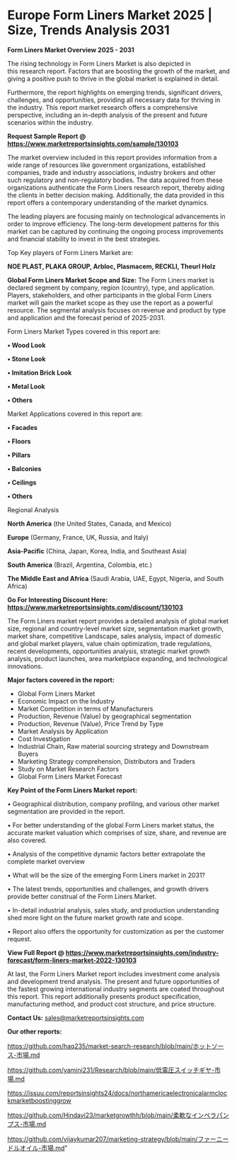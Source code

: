 # Europe Form Liners Market 2025 | Size, Trends Analysis 2031

<Strong> Form Liners Market Overview 2025 - 2031</strong>

The rising technology in Form Liners Market is also depicted in this research report. Factors that are boosting the growth of the market, and giving a positive push to thrive in the global market is explained in detail.

Furthermore, the report highlights on emerging trends, significant drivers, challenges, and opportunities, providing all necessary data for thriving in the industry. This report market research offers a comprehensive perspective, including an in-depth analysis of the present and future scenarios within the industry.

<strong>Request Sample Report @ <a href=https://www.marketreportsinsights.com/sample/130103>https://www.marketreportsinsights.com/sample/130103</a></strong>

The market overview included in this report provides information from a wide range of resources like government organizations, established companies, trade and industry associations, industry brokers and other such regulatory and non-regulatory bodies. The data acquired from these organizations authenticate the Form Liners research report, thereby aiding the clients in better decision making. Additionally, the data provided in this report offers a contemporary understanding of the market dynamics.

The leading players are focusing mainly on technological advancements in order to improve efficiency. The long-term development patterns for this market can be captured by continuing the ongoing process improvements and financial stability to invest in the best strategies.

Top Key players of Form Liners Market are:

<strong>NOE PLAST, PLAKA GROUP, Arbloc, Plasmacem, RECKLI, Theurl Holz</strong>

<strong><b>Global Form Liners Market Scope and Size:</b></strong>
The Form Liners market is declared segment by company, region (country), type, and application. Players, stakeholders, and other participants in the global Form Liners market will gain the market scope as they use the report as a powerful resource. The segmental analysis focuses on revenue and product by type and application and the forecast period of 2025-2031.

Form Liners Market Types covered in this report are:

<strong>• Wood Look

• Stone Look

• Imitation Brick Look

• Metal Look

• Others</strong>

Market Applications covered in this report are:

<strong>• Facades

• Floors

• Pillars

• Balconies

• Ceilings

• Others</strong> 

Regional Analysis

<strong>North America</strong> (the United States, Canada, and Mexico)

<strong>Europe</strong> (Germany, France, UK, Russia, and Italy)

<strong>Asia-Pacific</strong> (China, Japan, Korea, India, and Southeast Asia)

<strong>South America</strong> (Brazil, Argentina, Colombia, etc.)

<strong>The Middle East and Africa</strong> (Saudi Arabia, UAE, Egypt, Nigeria, and South Africa)

<strong>Go For Interesting Discount Here: <a href=https://www.marketreportsinsights.com/discount/130103>https://www.marketreportsinsights.com/discount/130103</a></strong>

The Form Liners market report provides a detailed analysis of global market size, regional and country-level market size, segmentation market growth, market share, competitive Landscape, sales analysis, impact of domestic and global market players, value chain optimization, trade regulations, recent developments, opportunities analysis, strategic market growth analysis, product launches, area marketplace expanding, and technological innovations.

<strong><b>Major factors covered in the report:</b></strong>
<ul>
  <li>Global Form Liners Market </li>
  <li>Economic Impact on the Industry</li>
  <li>Market Competition in terms of Manufacturers</li>
  <li>Production, Revenue (Value) by geographical segmentation</li>
  <li>Production, Revenue (Value), Price Trend by Type</li>
  <li>Market Analysis by Application</li>
  <li>Cost Investigation</li>
  <li>Industrial Chain, Raw material sourcing strategy and Downstream Buyers</li>
  <li>Marketing Strategy comprehension, Distributors and Traders</li>
  <li>Study on Market Research Factors</li>
  <li>Global Form Liners Market Forecast</li>
</ul>

<strong><b>Key Point of the Form Liners Market report:</b></strong>

• Geographical distribution, company profiling, and various other market segmentation are provided in the report.

• For better understanding of the global Form Liners market status, the accurate market valuation which comprises of size, share, and revenue are also covered.

• Analysis of the competitive dynamic factors better extrapolate the complete market overview

• What will be the size of the emerging Form Liners market in 2031?

• The latest trends, opportunities and challenges, and growth drivers provide better construal of the Form Liners Market.

• In-detail industrial analysis, sales study, and production understanding shed more light on the future market growth rate and scope.

• Report also offers the opportunity for customization as per the customer request.

<strong><b>View Full Report @ <a href=https://www.marketreportsinsights.com/industry-forecast/form-liners-market-2022-130103>https://www.marketreportsinsights.com/industry-forecast/form-liners-market-2022-130103</a></b></strong>


At last, the Form Liners Market report includes investment come analysis and development trend analysis. The present and future opportunities of the fastest growing international industry segments are coated throughout this report. This report additionally presents product specification, manufacturing method, and product cost structure, and price structure.

<strong>Contact Us:</strong>
sales@marketreportsinsights.com

<strong>Our other reports:</strong>

<a href=https://github.com/haq235/market-search-research/blob/main/ホットソース-市場.md>https://github.com/haq235/market-search-research/blob/main/ホットソース-市場.md</a>

<a href=https://github.com/yamini231/Research/blob/main/低電圧スイッチギヤ-市場.md>https://github.com/yamini231/Research/blob/main/低電圧スイッチギヤ-市場.md</a>

<a href=https://issuu.com/reportsinsights24/docs/northamericaelectronicalarmclockmarketboostinggrow>https://issuu.com/reportsinsights24/docs/northamericaelectronicalarmclockmarketboostinggrow</a>

<a href=https://github.com/Hindavi23/marketgrowthh/blob/main/柔軟なインペラパンプス-市場.md>https://github.com/Hindavi23/marketgrowthh/blob/main/柔軟なインペラパンプス-市場.md</a>

<a href=https://github.com/vijaykumar207/marketing-strategy/blob/main/ファーニードルオイル-市場.md>https://github.com/vijaykumar207/marketing-strategy/blob/main/ファーニードルオイル-市場.md</a>"
